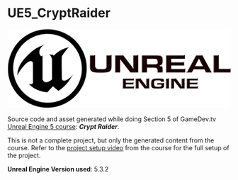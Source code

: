 # UE5_CryptRaider

<img src="./UE-logo.jpg">

Source code and asset generated while doing Section 5 of GameDev.tv [Unreal Engine 5 course](https://www.udemy.com/course/unrealcourse): ***Crypt Raider***.

This is not a complete project, but only the generated content from the course. Refer to the [project setup video](https://www.udemy.com/course/unrealcourse/learn/lecture/31760148#overview) from the course for the full setup of the project.

**Unreal Engine Version used**: 5.3.2
